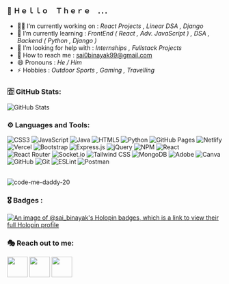 ### 🙇 Ｈｅｌｌｏ　Ｔｈｅｒｅ　．．．

- 🧑‍💻 I’m currently working on : *React Projects , Linear DSA , Django*
- 🧠 I’m currently learning : *FrontEnd ( React , Adv. JavaScript ) , DSA , Backend ( Python , Django )*
- 🤔 I’m looking for help with : *Internships , Fullstack Projects*
- 🤙 How to reach me : sai0binayak99@gmail.com
- 😄 Pronouns : *He / Him*
- ⚡ Hobbies : *Outdoor Sports , Gaming , Travelling*

### 🈴 GitHub Stats:

![GitHub Stats](https://github-readme-stats.vercel.app/api?username=Sai-Binayak&theme=midnight-purple&show_icons=true&hide_border=true&border_radius=6&card_width=490)


### ⚙️ Languages and Tools:
![CSS3](https://img.shields.io/badge/CSS3-%231572B6.svg?style=for-the-badge&logo=css3&logoColor=white)
![JavaScript](https://img.shields.io/badge/JavaScript-%23323330.svg?style=for-the-badge&logo=javascript&logoColor=%23F7DF1E)
![Java](https://img.shields.io/badge/Java-%23ED8B00.svg?style=for-the-badge&logo=openjdk&logoColor=white)
![HTML5](https://img.shields.io/badge/HTML5-%23E34F26.svg?style=for-the-badge&logo=html5&logoColor=white)
![Python](https://img.shields.io/badge/Python-3670A0?style=for-the-badge&logo=python&logoColor=ffdd54)
![GitHub Pages](https://img.shields.io/badge/GitHub%20Pages-121013?style=for-the-badge&logo=github&logoColor=white)
![Netlify](https://img.shields.io/badge/Netlify-%23000000.svg?style=for-the-badge&logo=netlify&logoColor=#00C7B7)
![Vercel](https://img.shields.io/badge/Vercel-%23000000.svg?style=for-the-badge&logo=vercel&logoColor=white)
![Bootstrap](https://img.shields.io/badge/Bootstrap-%238511FA.svg?style=for-the-badge&logo=bootstrap&logoColor=white)
![Express.js](https://img.shields.io/badge/Express.js-%23404d59.svg?style=for-the-badge&logo=express&logoColor=%2361DAFB)
![jQuery](https://img.shields.io/badge/jQuery-%230769AD.svg?style=for-the-badge&logo=jquery&logoColor=white)
![NPM](https://img.shields.io/badge/NPM-%23CB3837.svg?style=for-the-badge&logo=npm&logoColor=white)
![React](https://img.shields.io/badge/React-%2320232a.svg?style=for-the-badge&logo=react&logoColor=%2361DAFB)
![React Router](https://img.shields.io/badge/React%20Router-CA4245?style=for-the-badge&logo=react-router&logoColor=white)
![Socket.io](https://img.shields.io/badge/Socket.io-black?style=for-the-badge&logo=socket.io&badgeColor=010101)
![Tailwind CSS](https://img.shields.io/badge/Tailwind%20CSS-%2338B2AC.svg?style=for-the-badge&logo=tailwind-css&logoColor=white)
![MongoDB](https://img.shields.io/badge/MongoDB-%234ea94b.svg?style=for-the-badge&logo=mongodb&logoColor=white)
![Adobe](https://img.shields.io/badge/Adobe-%23FF0000.svg?style=for-the-badge&logo=adobe&logoColor=white)
![Canva](https://img.shields.io/badge/Canva-%2300C4CC.svg?style=for-the-badge&logo=Canva&logoColor=white)
![GitHub](https://img.shields.io/badge/GitHub-%23121011.svg?style=for-the-badge&logo=github&logoColor=white)
![Git](https://img.shields.io/badge/Git-%23F05033.svg?style=for-the-badge&logo=git&logoColor=white)
![ESLint](https://img.shields.io/badge/ESLint-4B3263?style=for-the-badge&logo=eslint&logoColor=white)
![Postman](https://img.shields.io/badge/Postman-FF6C37?style=for-the-badge&logo=postman&logoColor=white)
<br/>
<br/>

<p><img align="center" src="https://github-readme-stats.vercel.app/api/top-langs?username=Sai-Binayak&theme=midnight-purple&show_icons=true&locale=en&layout=compact&hide_border=true&border_radius=6&card_width=490" alt="code-me-daddy-20" /></p>

### 🎖️ Badges : 
[![An image of @sai_binayak's Holopin badges, which is a link to view their full Holopin profile](https://holopin.me/sai_binayak)](https://holopin.io/@sai_binayak)

### 🎭 Reach out to me:
<a href="https://www.linkedin.com/in/sai-binayak-17b900255/"><img src="https://blog-assets.hootsuite.com/wp-content/uploads/2018/09/In-2C-54px-R.png" width="48px" height="48px"></a>
<a href="https://github.com/Sai-Binayak"><img src="https://cdn.icon-icons.com/icons2/2351/PNG/512/logo_github_icon_143196.png" width="48px" height="48px"></a>
<a href="https://www.instagram.com/existence_in_crisis/profilecard/?igsh=MTZieml3OXZzOTAxbQ=="><img src="https://upload.wikimedia.org/wikipedia/commons/thumb/a/a5/Instagram_icon.png/1024px-Instagram_icon.png" width="48px" height="48px"></a> 


